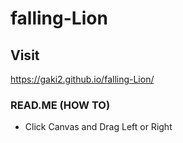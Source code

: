 # falling-Lion


## Visit
https://gaki2.github.io/falling-Lion/

### READ.ME (HOW TO)
- Click Canvas and Drag Left or Right


